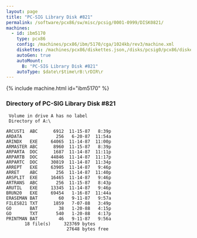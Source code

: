 ```yaml
---
layout: page
title: "PC-SIG Library Disk #821"
permalink: /software/pcx86/sw/misc/pcsig/0001-0999/DISK0821/
machines:
  - id: ibm5170
    type: pcx86
    config: /machines/pcx86/ibm/5170/cga/1024kb/rev3/machine.xml
    diskettes: /machines/pcx86/diskettes.json,/disks/pcsig0/pcx86/diskettes.json
    autoGen: true
    autoMount:
      B: "PC-SIG Library Disk #821"
    autoType: $date\r$time\rB:\rDIR\r
---
```


{% include machine.html id="ibm5170" %}

### Directory of PC-SIG Library Disk #821

     Volume in drive A has no label
     Directory of A:\

    ARCUST1  ABC      6912  11-15-87   8:39p
    ARDATA             256   6-20-87  11:54a
    ARINDX   EXE     64065  11-14-87  11:00p
    ARMASTER ABC      8960  11-15-87   8:39p
    ARPARTA  DOC      1687  11-14-87  11:11p
    ARPARTB  DOC     44846  11-14-87  11:17p
    ARPARTC  DOC     30819  11-14-87  11:34p
    ARREPT   EXE     63905  11-14-87   9:46p
    ARRET    ABC       256  11-14-87  11:40p
    ARSPLIT  EXE     16465  11-14-87   9:46p
    ARTRANS  ABC       256  11-15-87   8:43p
    ARUTIL   EXE     13345  11-14-87   9:46p
    BRUN20   EXE     69454   1-16-87  11:44a
    ERASEMAN BAT        60   9-11-87   9:57a
    FILES821 TXT      1859   7-07-88   3:49p
    GO       BAT        38   1-20-88   4:15p
    GO       TXT       540   1-20-88   4:17p
    PRINTMAN BAT        46   9-11-87   9:56a
           18 file(s)     323769 bytes
                           27648 bytes free
